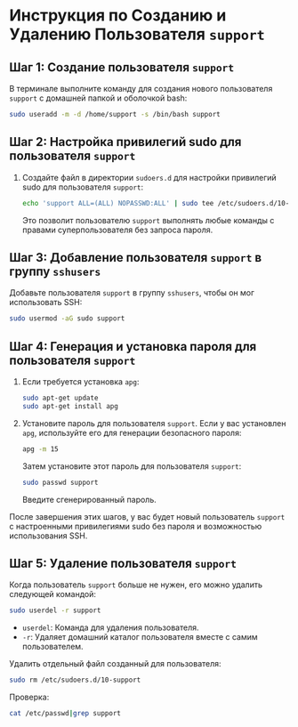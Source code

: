 # Инструкция по Созданию и Удалению Пользователя `support`

## Шаг 1: Создание пользователя `support`

В терминале выполните команду для создания нового пользователя `support` с домашней папкой и оболочкой bash:

   ```bash
   sudo useradd -m -d /home/support -s /bin/bash support
   ```

## Шаг 2: Настройка привилегий sudo для пользователя `support`

1. Создайте файл в директории `sudoers.d` для настройки привилегий sudo для пользователя `support`:

   ```bash
   echo 'support ALL=(ALL) NOPASSWD:ALL' | sudo tee /etc/sudoers.d/10-support
   ```

   Это позволит пользователю `support` выполнять любые команды с правами суперпользователя без запроса пароля.

## Шаг 3: Добавление пользователя `support` в группу `sshusers`

Добавьте пользователя `support` в группу `sshusers`, чтобы он мог использовать SSH:

   ```bash
   sudo usermod -aG sudo support
   ```

## Шаг 4: Генерация и установка пароля для пользователя `support`

1. Если требуется установка `apg`:

   ```bash
   sudo apt-get update
   sudo apt-get install apg
   ```

2. Установите пароль для пользователя `support`. Если у вас установлен `apg`, используйте его для генерации безопасного пароля:

   ```bash
   apg -m 15
   ```

   Затем установите этот пароль для пользователя `support`:

   ```bash
   sudo passwd support
   ```

   Введите сгенерированный пароль.

После завершения этих шагов, у вас будет новый пользователь `support` с настроенными привилегиями sudo без пароля и возможностью использования SSH.

## Шаг 5: Удаление пользователя `support`

Когда пользователь `support` больше не нужен, его можно удалить следующей командой:

   ```bash
   sudo userdel -r support
   ```

* `userdel`: Команда для удаления пользователя.
* `-r`: Удаляет домашний каталог пользователя вместе с самим пользователем.

Удалить отдельный файл созданный для пользователя:

   ```bash
   sudo rm /etc/sudoers.d/10-support
   ```

Проверка:

   ```bash
   cat /etc/passwd|grep support
   ```
